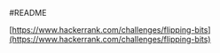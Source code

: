 #README

[https://www.hackerrank.com/challenges/flipping-bits](https://www.hackerrank.com/challenges/flipping-bits)
